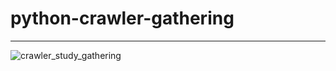 # python-crawler-gathering
---  

![crawler_study_gathering](https://github.com/baekdev/crawler-study-gathering/workflows/crawler_study_gathering/badge.svg)  

